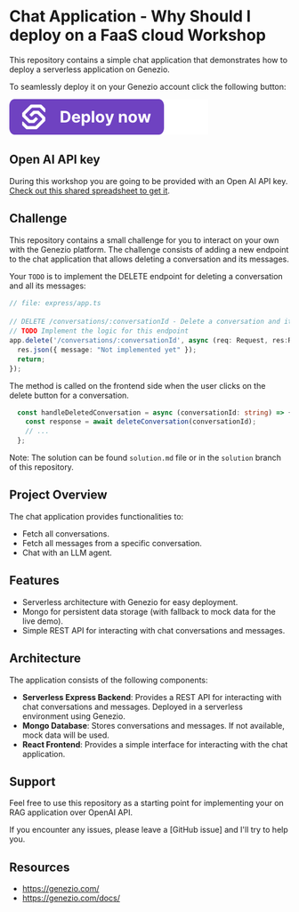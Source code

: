 # Chat Application - Why Should I deploy on a FaaS cloud Workshop

This repository contains a simple chat application that demonstrates how to deploy a serverless application on Genezio.

To seamlessly deploy it on your Genezio account click the following button:

[![Genezio Deploy](https://raw.githubusercontent.com/Genez-io/graphics/main/svg/deploy-button.svg)](https://app.genez.io/start/deploy?repository=https://github.com/genez-io/chat-app)

## Open AI API key

During this workshop you are going to be provided with an Open AI API key.
[Check out this shared spreadsheet to get it](https://docs.google.com/spreadsheets/d/1WxpT6o6912OT7nReseJvbTU9AKXrvwMnJ8QMVyK-35A/edit?usp=sharing).

## Challenge

This repository contains a small challenge for you to interact on your own with the Genezio platform.
The challenge consists of adding a new endpoint to the chat application that allows deleting a conversation and its messages.

Your `TODO` is to implement the DELETE endpoint for deleting a conversation and all its messages:
```typescript
// file: express/app.ts

// DELETE /conversations/:conversationId - Delete a conversation and its messages
// TODO Implement the logic for this endpoint
app.delete('/conversations/:conversationId', async (req: Request, res:Response) => {
  res.json({ message: "Not implemented yet" });
  return;
});
```

The method is called on the frontend side when the user clicks on the delete button for a conversation.

```typescript
  const handleDeletedConversation = async (conversationId: string) => {
    const response = await deleteConversation(conversationId);
    // ...
  };
```

Note: The solution can be found `solution.md` file or in the `solution` branch of this repository.

## Project Overview

The chat application provides functionalities to:
- Fetch all conversations.
- Fetch all messages from a specific conversation.
- Chat with an LLM agent.

## Features

- Serverless architecture with Genezio for easy deployment.
- Mongo for persistent data storage (with fallback to mock data for the live demo).
- Simple REST API for interacting with chat conversations and messages.

## Architecture

The application consists of the following components:
- **Serverless Express Backend**: Provides a REST API for interacting with chat conversations and messages. Deployed in a serverless environment using Genezio.
- **Mongo Database**: Stores conversations and messages. If not available, mock data will be used.
- **React Frontend**: Provides a simple interface for interacting with the chat application.

## Support

Feel free to use this repository as a starting point for implementing your on RAG application over OpenAI API.

If you encounter any issues, please leave a [GitHub issue] and I'll try to help you.

## Resources

- https://genezio.com/
- https://genezio.com/docs/
